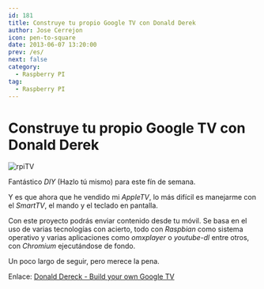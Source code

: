 ```yaml
---
id: 181
title: Construye tu propio Google TV con Donald Derek
author: Jose Cerrejon
icon: pen-to-square
date: 2013-06-07 13:20:00
prev: /es/
next: false
category:
  - Raspberry PI
tag:
  - Raspberry PI
---
```


# Construye tu propio Google TV con Donald Derek

![rpiTV](/images/rpiTV.jpg)

Fantástico *DIY* (Hazlo tú mismo) para este fín de semana. 

Y es que ahora que he vendido mi *AppleTV*, lo más difícil es manejarme con el *SmartTV*, el mando y el teclado en pantalla.

Con este proyecto podrás enviar contenido desde tu móvil. Se basa en el uso de varias tecnologías con acierto, todo con *Raspbian* como sistema operativo y varias aplicaciones como *omxplayer* o *youtube-dl* entre otros, con *Chromium* ejecutándose de fondo.

Un poco largo de seguir, pero merece la pena.

Enlace: [Donald Dereck - Build your own Google TV](http://blog.donaldderek.com/2013/06/build-your-own-google-tv-using-raspberrypi-nodejs-and-socket-io/)